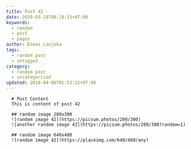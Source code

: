 ```yaml
---
title: Post 42
date: 2020-03-18T08:18:13+07:00
keywords:
  - random
  - post
  - pages
author: Dimas Lanjaka
tags:
  - random post
  - untagged
category:
  - random post
  - uncategorized
updated: 2018-04-06T01:53:22+07:00
---
```


      # Post Content
      This is content of post 42

      ## random image 200x300
      ![random image 42](https://picsum.photos/200/300)
      ![another random image 42](https://picsum.photos/200/300?random=1)

      ## random image 640x480
      ![random image 42](https://placeimg.com/640/480/any)
      